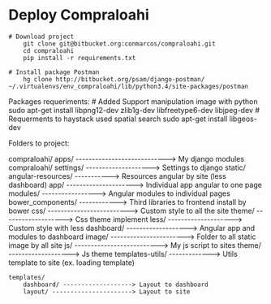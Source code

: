 # Deploy Compraloahi

    # Download project
        git clone git@bitbucket.org:conmarcos/compraloahi.git
        cd compraloahi
        pip install -r requirements.txt

    # Install package Postman
	    hg clone http://bitbucket.org/psam/django-postman/ ~/.virtualenvs/env_compraloahi/lib/python3.4/site-packages/postman


Packages requeriments:
    # Added Support manipulation image with python
        sudo apt-get install libpng12-dev zlib1g-dev libfreetype6-dev libjpeg-dev
    # Requerments to haystack used spatial search
	    sudo apt-get install libgeos-dev



Folders to project:

compraloahi/
    apps/ ----------------------------> My django modules
    compraloahi/
        settings/ --------------------> Settings to django
    static/
        angular-resources/ -----------> Resources angular by site (less dashboard)
            app/ ---------------------> Individual app angular to one page
            modules/ -----------------> Angular modules to individual pages
        bower_components/ ------------> Third libraries to frontend install by bower
        css/ -------------------------> Custom style to all the site
            theme/ -------------------> Css theme implement
            less/ --------------------> Custom style with less
        dashboard/ -------------------> Angular app and modules to dashboard
        image/ -----------------------> Folder to all static image by all site
        js/ --------------------------> My js script to sites
            theme/ -------------------> Js theme
        templates-utils/ -------------> Utils template to site (ex. loading template)

    templates/
        dashboard/ -------------------> Layout to dashboard
        layout/ ----------------------> Layout to site